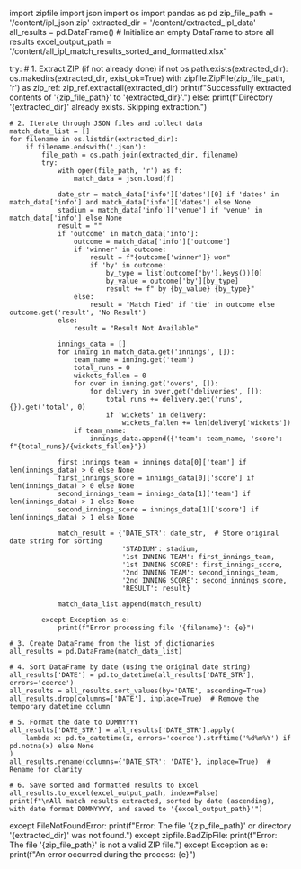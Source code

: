 import zipfile
import json
import os
import pandas as pd
zip_file_path = '/content/ipl_json.zip'
extracted_dir = '/content/extracted_ipl_data'
all_results = pd.DataFrame()  # Initialize an empty DataFrame to store all results
excel_output_path = '/content/all_ipl_match_results_sorted_and_formatted.xlsx'

try:
    # 1. Extract ZIP (if not already done)
    if not os.path.exists(extracted_dir):
        os.makedirs(extracted_dir, exist_ok=True)
        with zipfile.ZipFile(zip_file_path, 'r') as zip_ref:
            zip_ref.extractall(extracted_dir)
        print(f"Successfully extracted contents of '{zip_file_path}' to '{extracted_dir}'.")
    else:
        print(f"Directory '{extracted_dir}' already exists. Skipping extraction.")

    # 2. Iterate through JSON files and collect data
    match_data_list = []
    for filename in os.listdir(extracted_dir):
        if filename.endswith('.json'):
            file_path = os.path.join(extracted_dir, filename)
            try:
                with open(file_path, 'r') as f:
                    match_data = json.load(f)

                date_str = match_data['info']['dates'][0] if 'dates' in match_data['info'] and match_data['info']['dates'] else None
                stadium = match_data['info']['venue'] if 'venue' in match_data['info'] else None
                result = ""
                if 'outcome' in match_data['info']:
                    outcome = match_data['info']['outcome']
                    if 'winner' in outcome:
                        result = f"{outcome['winner']} won"
                        if 'by' in outcome:
                            by_type = list(outcome['by'].keys())[0]
                            by_value = outcome['by'][by_type]
                            result += f" by {by_value} {by_type}"
                    else:
                        result = "Match Tied" if 'tie' in outcome else outcome.get('result', 'No Result')
                else:
                    result = "Result Not Available"

                innings_data = []
                for inning in match_data.get('innings', []):
                    team_name = inning.get('team')
                    total_runs = 0
                    wickets_fallen = 0
                    for over in inning.get('overs', []):
                        for delivery in over.get('deliveries', []):
                            total_runs += delivery.get('runs', {}).get('total', 0)
                            if 'wickets' in delivery:
                                wickets_fallen += len(delivery['wickets'])
                    if team_name:
                        innings_data.append({'team': team_name, 'score': f"{total_runs}/{wickets_fallen}"})

                first_innings_team = innings_data[0]['team'] if len(innings_data) > 0 else None
                first_innings_score = innings_data[0]['score'] if len(innings_data) > 0 else None
                second_innings_team = innings_data[1]['team'] if len(innings_data) > 1 else None
                second_innings_score = innings_data[1]['score'] if len(innings_data) > 1 else None

                match_result = {'DATE_STR': date_str,  # Store original date string for sorting
                                'STADIUM': stadium,
                                '1st INNING TEAM': first_innings_team,
                                '1st INNING SCORE': first_innings_score,
                                '2nd INNING TEAM': second_innings_team,
                                '2nd INNING SCORE': second_innings_score,
                                'RESULT': result}

                match_data_list.append(match_result)

            except Exception as e:
                print(f"Error processing file '{filename}': {e}")

    # 3. Create DataFrame from the list of dictionaries
    all_results = pd.DataFrame(match_data_list)

    # 4. Sort DataFrame by date (using the original date string)
    all_results['DATE'] = pd.to_datetime(all_results['DATE_STR'], errors='coerce')
    all_results = all_results.sort_values(by='DATE', ascending=True)
    all_results.drop(columns=['DATE'], inplace=True)  # Remove the temporary datetime column

    # 5. Format the date to DDMMYYYY
    all_results['DATE_STR'] = all_results['DATE_STR'].apply(
        lambda x: pd.to_datetime(x, errors='coerce').strftime('%d%m%Y') if pd.notna(x) else None
    )
    all_results.rename(columns={'DATE_STR': 'DATE'}, inplace=True)  # Rename for clarity

    # 6. Save sorted and formatted results to Excel
    all_results.to_excel(excel_output_path, index=False)
    print(f"\nAll match results extracted, sorted by date (ascending), with date format DDMMYYYY, and saved to '{excel_output_path}'")

except FileNotFoundError:
    print(f"Error: The file '{zip_file_path}' or directory '{extracted_dir}' was not found.")
except zipfile.BadZipFile:
    print(f"Error: The file '{zip_file_path}' is not a valid ZIP file.")
except Exception as e:
    print(f"An error occurred during the process: {e}")
